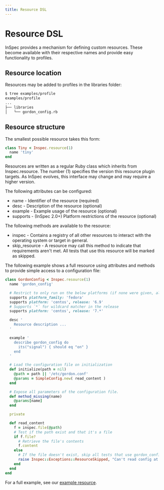 ```yaml
---
title: Resource DSL
---
```


# Resource DSL

InSpec provides a mechanism for defining custom resources. These become
available with their respective names and provide easy functionality to
profiles.

## Resource location

Resources may be added to profiles in the libraries folder:

```bash
$ tree examples/profile
examples/profile
...
├── libraries
│   └── gordon_config.rb
```

## Resource structure

The smallest possible resource takes this form:

```ruby
class Tiny < Inspec.resource(1)
  name 'tiny'
end
```

Resources are written as a regular Ruby class which inherits from
Inspec.resource. The number (1) specifies the version this resource
plugin targets. As InSpec evolves, this interface may change and may
require a higher version.

The following attributes can be configured:

- name - Identifier of the resource (required)
- desc - Description of the resource (optional)
- example - Example usage of the resource (optional)
- supports - (InSpec 2.0+) Platform restrictions of the resource (optional)

The following methods are available to the resource:

- inspec - Contains a registry of all other resources to interact with the operating system or target in general.
- skip\_resource - A resource may call this method to indicate that requirements aren't met. All tests that use this resource will be marked as skipped.

The following example shows a full resource using attributes and methods
to provide simple access to a configuration file:

```ruby
class GordonConfig < Inspec.resource(1)
  name 'gordon_config'

  # Restrict to only run on the below platforms (if none were given, all OS's supported)
  supports platform_family: 'fedora'
  supports platform: 'centos', release: '6.9'
  # Supports `*` for wildcard matcher in the release
  supports platform: 'centos', release: '7.*'

  desc '
    Resource description ...
  '

  example '
    describe gordon_config do
      its("signal") { should eq "on" }
    end
  '

  # Load the configuration file on initialization
  def initialize(path = nil)
    @path = path || '/etc/gordon.conf'
    @params = SimpleConfig.new( read_content )
  end

  # Expose all parameters of the configuration file.
  def method_missing(name)
    @params[name]
  end

  private

  def read_content
    f = inspec.file(@path)
    # Test if the path exist and that it's a file
    if f.file?
      # Retrieve the file's contents
      f.content
    else
      # If the file doesn't exist, skip all tests that use gordon_config
      raise Inspec::Exceptions::ResourceSkipped, "Can't read config at #{@path}"
    end
  end
end
```

For a full example, see our [example resource](https://github.com/chef/inspec/blob/master/examples/profile/libraries/gordon_config.rb).
